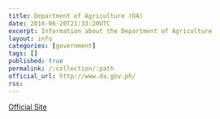 ```yaml
---
title: Department of Agriculture (DA)
date: 2016-06-20T21:33:20UTC
excerpt: Information about the Department of Agriculture
layout: info
categories: [government]
tags: []
published: true
permalink: /:collection/:path
official_url: http://www.da.gov.ph/
rss:
---
```


[Official Site](page.official_url)

